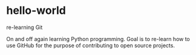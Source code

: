 # hello-world
re-learning Git

On and off again learning Python programming. Goal is to re-learn how to use GitHub for the purpose of contributing to open source projects.
